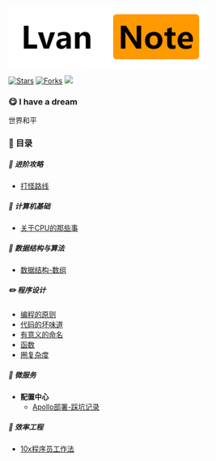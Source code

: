 <img src="img.png">

[![Stars](https://img.shields.io/github/stars/LvanLiu/LvanNote?style=plastic)](https://github.com/LvanLiu/LvanNote)
[![Forks](https://img.shields.io/github/forks/LvanLiu/LvanNote?style=plastic)](https://github.com/LvanLiu/LvanNote)
[![](https://img.shields.io/badge/Author-Lvan-orange.svg)](https://gitee.com/lvanliu/lvan-note)

### :yum: I have a dream

世界和平

### :bookmark: 目录

##### :bowling: 进阶攻略

- [打怪路线](进阶路线/打怪路线.md)

##### :art: 计算机基础

- [关于CPU的那些事](计算机基础/关于CPU的那些事.md)

##### :dart: 数据结构与算法

- [数据结构-数组](数据结构与算法/数据结构-数组.md)

##### :pencil2: 程序设计

- [编程的原则](程序设计/编程的原则.md)
- [代码的坏味道](程序设计/代码的坏味道.md)
- [有意义的命名](程序设计/有意义的命名.md)
- [函数](程序设计/函数.md)
- [圈复杂度](程序设计/圈复杂度.md)

##### :palm_tree: 微服务

- **配置中心**
  - [Apollo部署-踩坑记录](微服务/配置中心/apollo-踩坑记录.md)

##### :muscle: **效率工程**

- [10x程序员工作法](效率工程/10x程序员工作法.md)
